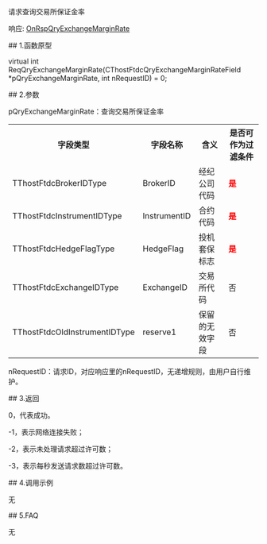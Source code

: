 <p>请求查询交易所保证金率</p>
<p>响应: <a href="../../CTHOSTFTDCTRADERAPI/ONRSPQRYEXCHANGEMARGINRATE/">OnRspQryExchangeMarginRate</a></p>
<span class="anchor" id="01e1664a-d139-409b-88ea-1483065f40d7"></span>
## 1.函数原型
<p>virtual int ReqQryExchangeMarginRate(CThostFtdcQryExchangeMarginRateField *pQryExchangeMarginRate, int nRequestID) = 0;</p>
<span class="anchor" id="e5004659-ac69-4d12-ae3c-df41fdde1b51"></span>
## 2.参数
<p>pQryExchangeMarginRate：查询交易所保证金率</p>
<table><tr><th style="TEXT-ALIGN: center;">字段类型</th><th style="TEXT-ALIGN: center;">字段名称</th><th style="TEXT-ALIGN: center;">含义</th><th style="TEXT-ALIGN: center;">是否可作为过滤条件</th></tr><tr><td style="TEXT-ALIGN: left;">TThostFtdcBrokerIDType</td>
<td style="TEXT-ALIGN: left;">BrokerID</td>
<td style="TEXT-ALIGN: left;">经纪公司代码</td>
<td style="TEXT-ALIGN: left;"><strong><font color="#FF0000">是</font></strong></td>
</tr>
<tr><td style="TEXT-ALIGN: left;">TThostFtdcInstrumentIDType</td>
<td style="TEXT-ALIGN: left;">InstrumentID</td>
<td style="TEXT-ALIGN: left;">合约代码</td>
<td style="TEXT-ALIGN: left;"><strong><font color="#FF0000">是</font></strong></td>
</tr>
<tr><td style="TEXT-ALIGN: left;">TThostFtdcHedgeFlagType</td>
<td style="TEXT-ALIGN: left;">HedgeFlag</td>
<td style="TEXT-ALIGN: left;">投机套保标志</td>
<td style="TEXT-ALIGN: left;"><strong><font color="#FF0000">是</font></strong></td>
</tr>
<tr><td style="TEXT-ALIGN: left;">TThostFtdcExchangeIDType</td>
<td style="TEXT-ALIGN: left;">ExchangeID</td>
<td style="TEXT-ALIGN: left;">交易所代码</td>
<td style="TEXT-ALIGN: left;">否</td>
</tr>
<tr><td style="TEXT-ALIGN: left;">TThostFtdcOldInstrumentIDType</td>
<td style="TEXT-ALIGN: left;">reserve1</td>
<td style="TEXT-ALIGN: left;">保留的无效字段</td>
<td style="TEXT-ALIGN: left;">否</td>
</tr>
</table>
<p>nRequestID：请求ID，对应响应里的nRequestID，无递增规则，由用户自行维护。</p>
<span class="anchor" id="d5fd8ecf-c251-46f3-ba32-3c3627de6c04"></span>
## 3.返回
<p>0，代表成功。</p>
<p>-1，表示网络连接失败；</p>
<p>-2，表示未处理请求超过许可数；</p>
<p>-3，表示每秒发送请求数超过许可数。</p>
<span class="anchor" id="fc84dbf4-f7a5-4ea4-ae1f-1c37e3b8d6c2"></span>
## 4.调用示例
<p>无</p>
<span class="anchor" id="0a537d49-fb46-4459-9291-8c3a89511914"></span>
## 5.FAQ
<p>无</p>
